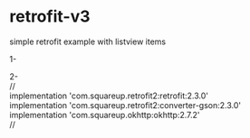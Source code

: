 # retrofit-v3<br>
simple retrofit example with listview items<br>

1-   <uses-permission android:name='android.permission.INTERNET'/><br>

2-<br>
     //<br>
    implementation 'com.squareup.retrofit2:retrofit:2.3.0' <br>
    implementation 'com.squareup.retrofit2:converter-gson:2.3.0'<br>
    implementation 'com.squareup.okhttp:okhttp:2.7.2'<br>
    //


